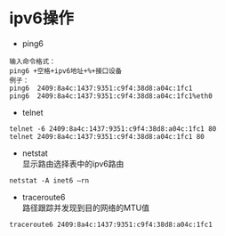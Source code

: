 # ipv6操作

* ping6   
```
输入命令格式：
ping6 +空格+ipv6地址+%+接口设备
例子：
ping6  2409:8a4c:1437:9351:c9f4:38d8:a04c:1fc1
ping6  2409:8a4c:1437:9351:c9f4:38d8:a04c:1fc1%eth0
```

* telnet  
```
telnet -6 2409:8a4c:1437:9351:c9f4:38d8:a04c:1fc1 80
telnet 2409:8a4c:1437:9351:c9f4:38d8:a04c:1fc1 80
```


* netstat  
显示路由选择表中的ipv6路由
```
netstat -A inet6 –rn
```

* traceroute6  
路径跟踪并发现到目的网络的MTU值
```
traceroute6 2409:8a4c:1437:9351:c9f4:38d8:a04c:1fc1
```